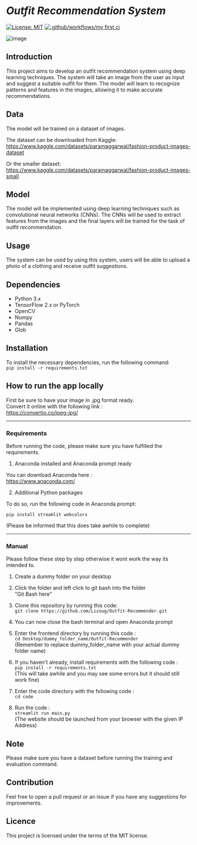 # *Outfit Recommendation System*
[![License: MIT](https://img.shields.io/badge/License-MIT-yellow.svg)](https://opensource.org/licenses/MIT) [![.github/workflows/my first ci](https://github.com/Lizoug/Outfit-Recommender/actions/workflows/my_first_ci.yaml/badge.svg)](https://github.com/Lizoug/Outfit-Recommender/actions/workflows/my_first_ci.yaml)



![image](https://img.shields.io/badge/Python-FFD43B?style=for-the-badge&logo=python&logoColor=blue)



## Introduction
This project aims to develop an outfit recommendation system using deep learning techniques. The system will take an image from the user as input and suggest a suitable outfit for them. The model will learn to recognize patterns and features in the images, allowing it to make accurate recommendations. 

## Data
The model will be trained on a dataset of images.

The dataset can be downloaded from Kaggle:<br> 
https://www.kaggle.com/datasets/paramaggarwal/fashion-product-images-dataset

Or the smaller dataset:<br>
https://www.kaggle.com/datasets/paramaggarwal/fashion-product-images-small

## Model
The model will be implemented using deep learning techniques such as convolutional neural networks (CNNs). The CNNs will be used to extract features from the images and the final layers will be trained for the task of outfit recommendation.

## Usage
The system can be used by using this system, users will be able to upload a photo of a clothing and receive outfit suggestions.

## Dependencies<br> 
* Python 3.x<br> 
* TensorFlow 2.x or PyTorch<br> 
* OpenCV<br> 
* Numpy<br> 
* Pandas<br>
* Glob

## Installation
To install the necessary dependencies, run the following command:<br>
`pip install -r requirements.txt`

## How to run the app locally

First be sure to have your image in .jpg format ready.<br>
Convert it online with the following link :<br>
https://convertio.co/jpeg-jpg/
***
### Requirements
Before running the code, please make sure you have fulfilled the requirements.<br>
1. Anaconda installed and Anaconda prompt ready<br>
  
  You can download Anaconda here :<br>
  https://www.anaconda.com/
  
  
2. Additional Python packages<br>

  To do so, run the following code in Anaconda prompt:<br>

  `pip install streamlit webcolors`<br>

  (Please be informed that this does take awhile to complete)
***
### Manual
Please follow these step by step otherwise it wont work the way its intended to.<br>

1. Create a dummy folder on your desktop

2. Click the folder and left click to git bash into the folder<br> 
   "Git Bash here"

3. Clone this repository by running this code:<br>
   `git clone https://github.com/Lizoug/Outfit-Recommender.git`

4. You can now close the bash terminal and open Anaconda prompt

5. Enter the frontend directory by running this code :<br>
   `cd Desktop/dummy_folder_name/Outfit-Recommender`<br>
   (Remember to replace dummy_folder_name with your actual dummy folder name)

6. If you haven't already, install requirements with the following code :<br>
   `pip install -r requirements.txt`<br>
   (This will take awhile and you may see some errors but it should still work fine)
   
7. Enter the code directory with the following code : <br>
   `cd code`<br>
   
8. Run the code :<br>
   `streamlit run main.py`<br>
   (The website should be launched from your browser with the given IP Address)

## Note
Please make sure you have a dataset before running the training and evaluation command.

## Contribution
Feel free to open a pull request or an issue if you have any suggestions for improvements.

## Licence
This project is licensed under the terms of the MIT license.


